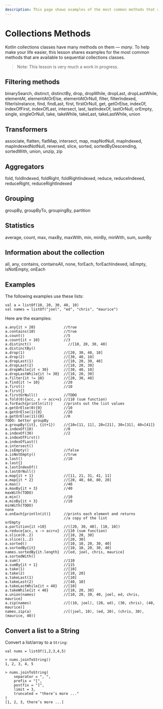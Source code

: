 ```yaml
---
description: This page shows examples of the most common methods that are available on the Kotlin sequential collections classes.
---
```



# Collections Methods

Kotlin collections classes have many methods on them — *many*. To help make your life easier, this lesson shares examples for the most common methods that are available to sequential collections classes.

>Note: This lesson is very much a work in progress.



## Filtering methods

binarySearch, distinct, distinctBy, drop, dropWhile, dropLast, dropLastWhile, elementAt, elementAtOrElse, elementAtOrNull, filter, filterIndexed, filterIsInstance, find, findLast, first, firstOrNull, get, getOrElse, indexOf, indexOfFirst, indexOfLast, intersect, last, lastIndexOf, lastOrNull, orEmpty, single, singleOrNull, take, takeWhile, takeLast, takeLastWhile, union


## Transformers

associate, flatten, flatMap, intersect, map, mapNotNull, mapIndexed, mapIndexedNotNull, reversed, slice, sorted, sortedByDescending, sortedWith, union, unzip, zip



## Aggregators

fold, foldIndexed, foldRight, foldRightIndexed, reduce, reduceIndexed, reduceRight, reduceRightIndexed



## Grouping

groupBy, groupByTo, groupingBy, partition



## Statistics

average, count, max, maxBy, maxWith, min, minBy, minWith, sum, sumBy



## Information about the collection

all, any, contains, containsAll, none, forEach, forEachIndexed, isEmpty, isNotEmpty, onEach



## Examples

The following examples use these lists:

````
val a = listOf(10, 20, 30, 40, 10)
val names = listOf("joel", "ed", "chris", "maurice")
````

Here are the examples:

````
a.any{it > 20}             //true
a.contains(10)             //true
a.count()                  //5
a.count{it > 10}           //3
a.distinct()                 //[10, 20, 30, 40]
a.distinctBy()
a.drop(1)                  //[20, 30, 40, 10]
a.drop(2)                  //[30, 40, 10]
a.dropLast(1)              //[10, 20, 30, 40]
a.dropLast(2)              //[10, 20, 30]
a.dropWhile{it < 30}       //[30, 40, 10]
a.dropLastWhile{it != 30}  //[10, 20, 30]
a.filter{it != 10}         //[20, 30, 40]
a.find{it != 10}           //20
a.first()                  //10
a.first{}
a.firstOrNull()            //TODO
a.fold(0){acc, x -> acc+x} //110 (sum function)
a.forEach{println(it)}     //prints out the list values
a.getOrElse(0){0}          //10
a.getOrElse(1){0}          //20
a.getOrElse(11){0}         //0
TODO: better groupBy
a.groupBy({it}, {it+1})    //{10=[11, 11], 20=[21], 30=[31], 40=[41]}
a.indexOf(10)              //0
a.indexOf(30)              //2
a.indexOfFirst()
a.indexOfLast()
a.intersect()
a.isEmpty()                //false
a.isNotEmpty()             //true
a.last()                   //10
a.last{}
a.lastIndexOf()
a.lastOrNull()
a.map{it + 1}              //[11, 21, 31, 41, 11]
a.map{it * 2}              //[20, 40, 60, 80, 20]
a.max()                    //40
a.maxBy{it + 3}            //40
maxWith(TODO)
a.min()                    //10
a.minBy{it + 3}            //10
minWith(TODO)
none
a.onEach{println(it)}      //prints each element and returns 
                           //a copy of the list
orEmpty
a.partition{it >10}        //([20, 30, 40], [10, 10])
a.reduce{acc, x -> acc+x}  //110 (sum function)
a.slice(0..2)              //[10, 20, 30]
a.slice(1..2)              //[20, 30]
a.sorted()                 //[10, 10, 20, 30, 40]
a.sortedBy{it}             //[10, 10, 20, 30, 40]
names.sortedBy{it.length}  //[ed, joel, chris, maurice]
a.sortedWith()
a.sum()                    //110
a.sumBy{it + 1}            //115
a.take(1)                  //[10]
a.take(2)                  //[10, 20]
a.takeLast(1)              //[10]
a.takeLast(2)              //[40, 10]
a.takeLastWhile{it < 40}   //[10]
a.takeWhile{it < 40}       //[10, 20, 30]
a.union(names)             //[10, 20, 30, 40, joel, ed, chris, maurice]
a.zip(names)               //[(10, joel), (20, ed), (30, chris), (40, maurice)]
names.zip(a)               //[(joel, 10), (ed, 20), (chris, 30), (maurice, 40)]
````



## Convert a list to a String

Convert a list/array to a `String`:

````
val nums = listOf(1,2,3,4,5)

> nums.joinToString()
1, 2, 3, 4, 5

> nums.joinToString(
    separator = ", ",
    prefix = "[",
    postfix = "]",
    limit = 3,
    truncated = "there’s more ..."
)
[1, 2, 3, there’s more ...]
````






